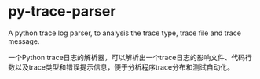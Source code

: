 # py-trace-parser

A python trace log parser, to analysis the trace type, trace file and trace message. 


一个Python trace日志的解析器，可以解析出一个trace日志的影响文件、代码行数以及trace类型和错误提示信息，便于分析程序trace分布和测试自动化。

